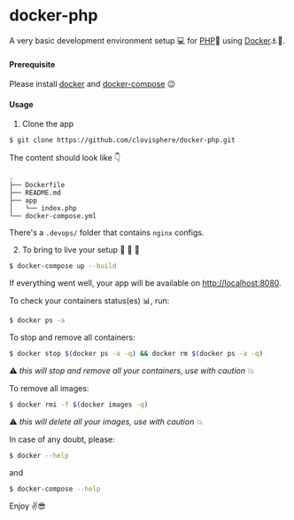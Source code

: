 # docker-php

A very basic development environment setup :computer: for [PHP](https://www.php.net/):elephant: using [Docker](https://www.docker.com/):anchor::ship:.

#### Prerequisite

Please install [docker](https://hub.docker.com/search?q=&type=edition&offering=community&sort=updated_at&order=desc) and [docker-compose](https://docs.docker.com/compose/install/) :wink:

#### Usage

1. Clone the app

```bash
$ git clone https://github.com/clovisphere/docker-php.git
```

The content should look like :point_down:

```console
.
├── Dockerfile
├── README.md
├── app
│   └── index.php
└── docker-compose.yml
```

There's a `.devops/` folder that contains `nginx` configs.

2. To bring to live your setup :stars: :sunrise: :rocket:

```bash
$ docker-compose up --build
```

If everything went well, your app will be available on [http://localhost:8080](http://localhost:8080).

To check your containers status(es) :bar_chart:, run:

```bash
$ docker ps -a
```

To stop and remove all containers:

```bash
$ docker stop $(docker ps -a -q) && docker rm $(docker ps -a -q)
```

:warning: _this will stop and remove all your containers, use with caution_ :boom:

To remove all images:

```bash
$ docker rmi -f $(docker images -q)
```

:warning: _this will delete all your images, use with caution_ :boom:

In case of any doubt, please:

```bash
$ docker --help
```

and 

```bash
$ docker-compose --help
```

Enjoy :v::sunglasses:
